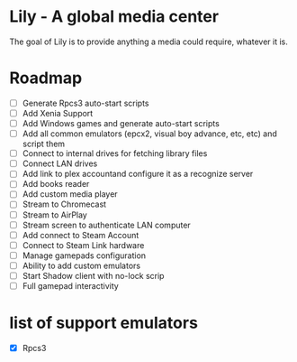 # Lily - A global media center
The goal of Lily is to provide anything a media could require, whatever it is.

# Roadmap
- [ ] Generate Rpcs3 auto-start scripts
- [ ] Add Xenia Support
- [ ] Add Windows games and generate auto-start scripts
- [ ] Add all common emulators (epcx2, visual boy advance, etc, etc) and script them
- [ ] Connect to internal drives for fetching library files
- [ ] Connect LAN drives
- [ ] Add link to plex accountand configure it as a recognize server
- [ ] Add books reader
- [ ] Add custom media player
- [ ] Stream to Chromecast
- [ ] Stream to AirPlay
- [ ] Stream screen to authenticate LAN computer
- [ ] Add connect to Steam Account
- [ ] Connect to Steam Link hardware
- [ ] Manage gamepads configuration
- [ ] Ability to add custom emulators
- [ ] Start Shadow client with no-lock scrip
- [ ] Full gamepad interactivity

# list of support emulators
- [X] Rpcs3

